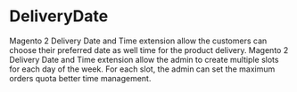 # DeliveryDate
Magento 2 Delivery Date and Time extension allow the customers can choose their preferred date as well time for the product delivery. Magento 2 Delivery
Date and Time extension allow the admin to create multiple slots for each day of the week. For each slot, the admin can set the maximum
orders quota better time management.
